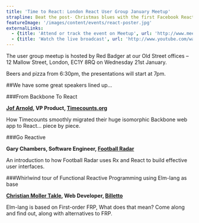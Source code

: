 ```yaml
---
title: 'Time to React: London React User Group January Meetup'
strapline: Beat the post- Christmas blues with the first Facebook React meetup of 2015.
featureImage: '/images/content/events/react-poster.jpg'
externalLinks:
  - {title: 'Attend or track the event on Meetup', url: 'http://www.meetup.com/London-React-User-Group/events/219637850/'}
  - {title: 'Watch the live broadcast', url: 'http://www.youtube.com/watch?v=dQCBZLU8Gcg'}
---
```


The user group meetup is hosted by Red Badger at our Old Street offices – 12 Mallow Street, London, EC1Y 8RQ on Wednesday 21st January.

Beers and pizza from 6:30pm, the presentations will start at 7pm.

##We have some great speakers lined up…

###From Backbone To React

__[Jof Arnold](http://jofarnold.com/), VP Product, [Timecounts.org](http://Timecounts.org/)__ 

How Timecounts smoothly migrated their huge isomorphic Backbone web app to React... piece by piece.

###Go Reactive 

__Gary Chambers, Software Engineer, [Football Radar](http://www.footballradar.com/)__ 

An introduction to how Football Radar uses Rx and React to build effective user interfaces.

###Whirlwind tour of Functional Reactive Programming using Elm-lang as base

__[Christian Moller Takle](https://www.linkedin.com/in/ctakle), Web Developer, [Billetto](https://billetto.co.uk/)__

Elm-lang is based on First-order FRP, What does that mean? Come along and find out, along with alternatives to FRP.  

